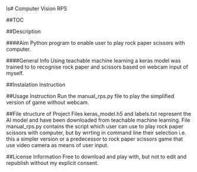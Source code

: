 ls# Computer Vision RPS

##TOC

##Description

####Aim 
Python program to enable user to play rock paper scissors with computer. 

####General Info
Using teachable machine learning a keras model was trained to to recognise rock paper and scissors based on webcam input of myself. 

##Instalation Instruction

##Usage Instruction
Run the manual_rps.py file to play the simplified version of game without webcam.

##File structure of Project
Files keras_model.h5 and labels.txt represent the AI model and have been downloaded from teachable machine learning. File manual_rps.py contains the script which user can use to play rock paper scissors with computer, but by wrrting in command line their selection i.e. this a simpler version or a predecessor to rock paper scissors game that use video camera as means of user input.

##License Information
Free to download and play with, but not to edit and republish without my explicit consent.